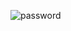 ![password](https://github.com/Danilocl/Javascript-Projects/assets/22922904/987ef9c4-5816-4d41-b3c4-79c16e73f0fc)
